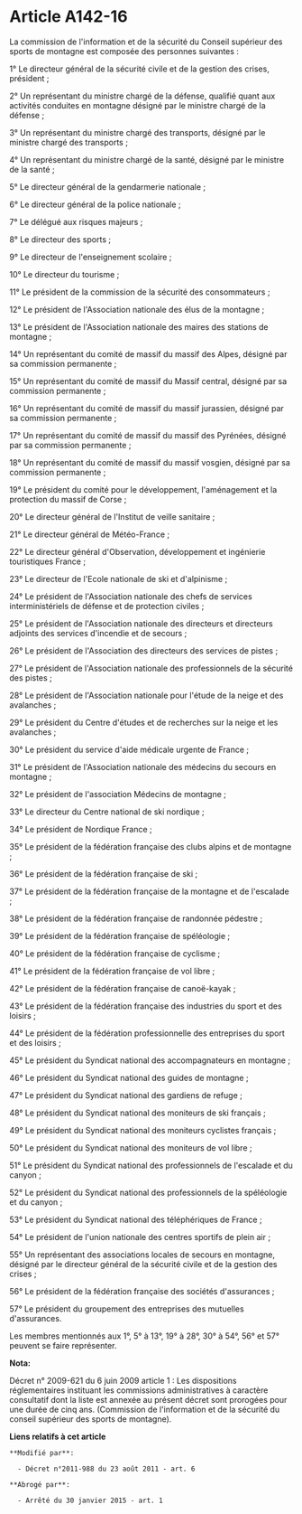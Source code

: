 # Article A142-16

La commission de l'information et de la sécurité du Conseil supérieur des sports de montagne est composée des personnes
suivantes : 

1° Le    directeur général de la sécurité civile et de la gestion des crises, président ; 

2° Un représentant du ministre chargé de la défense, qualifié quant aux activités conduites en montagne désigné par le
ministre chargé de la défense ; 

3° Un représentant du ministre chargé des transports, désigné par le ministre chargé des transports ; 

4° Un représentant du ministre chargé de la santé, désigné par le ministre de la santé ; 

5° Le directeur général de la gendarmerie nationale ; 

6° Le directeur général de la police nationale ; 

7° Le délégué aux risques majeurs ; 

8° Le directeur des sports ; 

9° Le directeur de l'enseignement scolaire ; 

10° Le directeur du tourisme ; 

11° Le président de la commission de la sécurité des consommateurs ; 

12° Le président de l'Association nationale des élus de la montagne ; 

13° Le président de l'Association nationale des maires des stations de montagne ; 

14° Un représentant du comité de massif du massif des Alpes, désigné par sa commission permanente ; 

15° Un représentant du comité de massif du Massif central, désigné par sa commission permanente ; 

16° Un représentant du comité de massif du massif jurassien, désigné par sa commission permanente ; 

17° Un représentant du comité de massif du massif des Pyrénées, désigné par sa commission permanente ; 

18° Un représentant du comité de massif du massif vosgien, désigné par sa commission permanente ; 

19° Le président du comité pour le développement, l'aménagement et la protection du massif de Corse ; 

20° Le directeur général de l'Institut de veille sanitaire ; 

21° Le directeur général de Météo-France ; 

22° Le directeur général d'Observation, développement et ingénierie touristiques France ; 

23° Le directeur de l'Ecole nationale de ski et d'alpinisme ; 

24° Le président de l'Association nationale des chefs de services interministériels de défense et de protection civiles ; 

25° Le président de l'Association nationale des directeurs et directeurs adjoints des services d'incendie et de secours ; 

26° Le président de l'Association des directeurs des services de pistes ; 

27° Le président de l'Association nationale des professionnels de la sécurité des pistes ; 

28° Le président de l'Association nationale pour l'étude de la neige et des avalanches ; 

29° Le président du Centre d'études et de recherches sur la neige et les avalanches ; 

30° Le président du service d'aide médicale urgente de France ; 

31° Le président de l'Association nationale des médecins du secours en montagne ; 

32° Le président de l'association Médecins de montagne ; 

33° Le directeur du Centre national de ski nordique ; 

34° Le président de Nordique France ; 

35° Le président de la fédération française des clubs alpins et de montagne ; 

36° Le président de la fédération française de ski ; 

37° Le président de la fédération française de la montagne et de l'escalade ; 

38° Le président de la fédération française de randonnée pédestre ; 

39° Le président de la fédération française de spéléologie ; 

40° Le président de la fédération française de cyclisme ; 

41° Le président de la fédération française de vol libre ; 

42° Le président de la fédération française de canoë-kayak ; 

43° Le président de la fédération française des industries du sport et des loisirs ; 

44° Le président de la fédération professionnelle des entreprises du sport et des loisirs ; 

45° Le président du Syndicat national des accompagnateurs en montagne ; 

46° Le président du Syndicat national des guides de montagne ; 

47° Le président du Syndicat national des gardiens de refuge ; 

48° Le président du Syndicat national des moniteurs de ski français ; 

49° Le président du Syndicat national des moniteurs cyclistes français ; 

50° Le président du Syndicat national des moniteurs de vol libre ; 

51° Le président du Syndicat national des professionnels de l'escalade et du canyon ; 

52° Le président du Syndicat national des professionnels de la spéléologie et du canyon ; 

53° Le président du Syndicat national des téléphériques de France ; 

54° Le président de l'union nationale des centres sportifs de plein air ; 

55° Un représentant des associations locales de secours en montagne, désigné par le    directeur général de la sécurité
civile et de la gestion des crises ; 

56° Le président de la fédération française des sociétés d'assurances ; 

57° Le président du groupement des entreprises des mutuelles d'assurances. 

Les membres mentionnés aux 1°, 5° à 13°, 19° à 28°, 30° à 54°, 56° et 57° peuvent se faire représenter.

**Nota:**

Décret n° 2009-621 du 6 juin 2009 article 1 : Les dispositions réglementaires instituant les commissions administratives à
caractère consultatif dont la liste est annexée au présent décret sont prorogées pour une durée de cinq ans. (Commission de
l'information et de la sécurité du conseil supérieur des sports de montagne).

**Liens relatifs à cet article**

	**Modifié par**:

	  - Décret n°2011-988 du 23 août 2011 - art. 6

	**Abrogé par**:

	  - Arrêté du 30 janvier 2015 - art. 1
